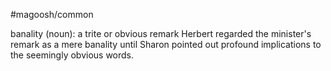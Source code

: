 #magoosh/common

banality (noun): a trite or obvious remark 
Herbert regarded the minister's remark as a mere banality until Sharon pointed out profound 
implications to the seemingly obvious words. 

